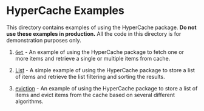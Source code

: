 # HyperCache Examples

This directory contains examples of using the HyperCache package.
**Do not use these examples in production.**
All the code in this directory is for demonstration purposes only.

1. [`Get`](./get/get.go) - An example of using the HyperCache package to fetch one or more items and retrieve a single or multiple items from cache.

2. [List](./list/list.go) - A simple example of using the HyperCache package to store a list of items and retrieve the list filtering and sorting the results.

3. [eviction](./eviction/eviction.go) - An example of using the HyperCache package to store a list of items and evict items from the cache based on several different algorithms.
